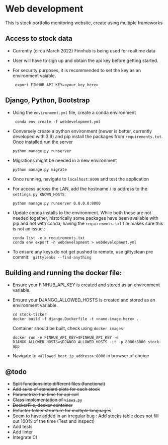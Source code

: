 # Web development

This is stock portfolio monitoring website, create using multiple frameworks

## Access to stock data
- Currently (circa March 2022) Finnhub is being used for realtime data
- User will have to sign up and obtain the api key before getting started.
- For security purposes, it is recommended to set the key as an environment vaiable.

    ``` export FINHUB_API_KEY=<your_key_here>```

## Django, Python, Bootstrap

- Using the `environment.yml` file, create a conda environment

    ``` conda env create -f webdevelopment.yml```

- Conversely create a python environment (newer is better, currently developed with 3.9) and pip install the packages from `requirements.txt`. Once installed run the server

    ```python manage.py runserver```

- Migrations might be needed in a new environment

    ```python manage.py migrate```

- Once running, navigate to `localhost:8000` and test the application

- For access across the LAN, add the hostname / ip address to the ```settings.py KNOWN_HOSTS```:

    ```python manage.py runserver 0.0.0.0:8000```

- Update conda installs to the environment. While both these are not needed together, historically some packages have been avaliable with pip and not with conda, having the `requirements.txt` file makes sure this is not an issue.:
    ``` 
    conda list -e > requirements.txt
    conda env export -n webdevelopment > webdevelopment.yml
    ```

- To ensure any keys do not get pushed to remote, use gittyclean pre commit:
    ``` gittyleaks --find-anything```

## Building and running the docker file:

- Ensure your FINHUB_API_KEY is created and stored as an environment variable.
- Ensure your DJANGO_ALLOWED_HOSTS is created and stored as an environment variable.

    ``` 
    cd stock-ticker
    docker build -f django.Dockerfile -t <name-image-here> .
    ```

    Container should be built, check using ```docker images```
    ```
    docker run -e FINHUB_API_KEY=$FINHUB_API_KEY -e DJANGO_ALLOWED_HOSTS=$DJANGO_ALLOWED_HOSTS -it -p 8000:8000 stock-app
    ```

- Navigate to `<allowed_host_ip_address>:8000` in browser of choice


## @todo
- ~~Split functions into different files (functional)~~
- ~~Add suite of standard plots for each stock~~
- ~~Parametrize the time for api call~~
- ~~Class implementation of `views.py`~~
- ~~DockerFile, docker container~~
- ~~Refactor folder structure for multiple languages~~
- Seem to have added in an irregular bug : Add stocks table does not fill out 100% of the time (Test and inspect)
- Add tests
- Add linter
- Integrate CI
